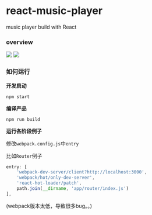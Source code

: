 # react-music-player
music player build with React

### overview
![](https://github.com/xiaolin3303/react-music-player/blob/master/overview/music-player.png?raw=true)
![](https://github.com/xiaolin3303/react-music-player/blob/master/overview/music-list.png?raw=true)

### 如何运行

**开发启动**
```shell
npm start
```

**编译产品**
```shell
npm run build
```

**运行各阶段例子**

修改`webpack.config.js`中`entry`

比如`Router`例子
```javascript
entry: [
    'webpack-dev-server/client?http://localhost:3000',
    'webpack/hot/only-dev-server',
    'react-hot-loader/patch',
    path.join(__dirname, 'app/router/index.js')
],
```
(webpack版本太低，导致很多bug。。)
